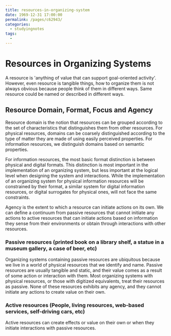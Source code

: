 ```yaml
---
title: resources-in-organizing-system
date: 1969-12-31 17:00:00
permalink: /pages/c62943/
categories:
  - studyingnotes
tags:
  - 
---
```

# Resources in Organizing Systems

A resource is 'anything of value that can support goal-oriented activity'. However, even resource is tangible things, how to organize them is not always obvious because people think of them in different ways. Same resource could be named or described in different ways.

## Resource Domain, Format, Focus and Agency

Resource domain is the notion that resources can be grouped according to the set of characteristics that distinguishes them from other resources. For physical resources, domains can be coarsely distinguished according to the type of matter they are made of using easily perceived properties. For information resources, we distinguish domains based on semantic properties.

For information resources, the most basic format distinction is between physical and digital formats. This distinction is most important in the implementation of an organizing system, but less important at the logical level when designing the system and interactions. While the implementation of an organizing system for physical information resources will be constrained by their format, a similar system for digital information resources, or digital surrogates for physical ones, will not face the same constraints.

Agency is the extent to which a resource can initiate actions on its own. We can define a continuum from passive resources that cannot initiate any actions to active resources that can initiate actions based on information they sense from their environments or obtain through interactions with other resources.

### Passive resources (printed book on a library shelf, a statue in a museum gallery, a case of beer, etc)

Organizing systems containing passive resources are ubiquitous because we live in a world of physical resources that we identify and name. Passive resources are usually tangible and static, and their value comes as a result of some action or interaction with them. Most organizing systems with physical resources, or those with digitized equivalents, treat their resources as passive. None of these resources exhibits any agency, and they cannot initiate any actions to create value on their own.

### Active resources (People, living resources, web-based services, self-driving cars, etc)

Active resources can create effects or value on their own or when they initiate interactions with passive resources.

